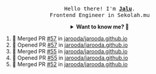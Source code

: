 <p align="center">
  <br />
  <samp>
    Hello there! I'm
    <b
      ><a
        rel="nofollow noopener noreferrer"
        target="_blank"
        href="https://jaluwibowo.id"
        >Jalu</a
      ></b
    >. <br />Frontend Engineer in Sekolah.mu<br />
  </samp>
</p>

<details align="center">
  <summary>
    <b>Want to know me? 🤔</b>
  </summary>
  <samp>
  <b><h2 style="color:#228B22"> 👇 L E T ' S &nbsp; G O 👇 </h2></b>

  <div style="display: flex; align-items: center;">
    <img src="https://raw.githubusercontent.com/jarooda/jarooda/main/assets/line-md--linkedin.svg" alt="linkedin logo">
    <a
      rel="nofollow noopener noreferrer"
      target="_blank"
      href="https://www.linkedin.com/in/jaluwibowoaji/">
      Jalu Wibowo Aji
    </a>
  </div>

  <div style="display: flex; align-items: center;">
    <img src="https://raw.githubusercontent.com/jarooda/jarooda/main/assets/line-md--twitter-x-alt.svg" alt="x logo">
    <a
      rel="nofollow noopener noreferrer"
      target="_blank"
      href="https://x.com/jaluwibowoaji">
      @jaluwibowo
    </a>
  </div>

  <div style="display: flex; align-items: center;">
    <img src="https://raw.githubusercontent.com/jarooda/jarooda/main/assets/line-md--email.svg" alt="email logo">
    <a
      rel="nofollow noopener noreferrer"
      target="_blank"
      href="https://www.jaluwibowo.id/#contactme">
      me@jaluwibowo.id
    </a>
  </div>
  </samp>
</details>

<!--START_SECTION:activity-->
1. 🎉 Merged PR [#57](https://github.com/jarooda/jarooda.github.io/pull/57) in [jarooda/jarooda.github.io](https://github.com/jarooda/jarooda.github.io)
2. 💪 Opened PR [#57](https://github.com/jarooda/jarooda.github.io/pull/57) in [jarooda/jarooda.github.io](https://github.com/jarooda/jarooda.github.io)
3. 🎉 Merged PR [#55](https://github.com/jarooda/jarooda.github.io/pull/55) in [jarooda/jarooda.github.io](https://github.com/jarooda/jarooda.github.io)
4. 💪 Opened PR [#55](https://github.com/jarooda/jarooda.github.io/pull/55) in [jarooda/jarooda.github.io](https://github.com/jarooda/jarooda.github.io)
5. 🎉 Merged PR [#52](https://github.com/jarooda/jarooda.github.io/pull/52) in [jarooda/jarooda.github.io](https://github.com/jarooda/jarooda.github.io)
<!--END_SECTION:activity-->
